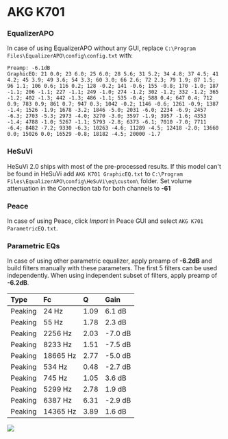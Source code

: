 # AKG K701

### EqualizerAPO
In case of using EqualizerAPO without any GUI, replace `C:\Program Files\EqualizerAPO\config\config.txt`
with:
```
Preamp: -6.1dB
GraphicEQ: 21 0.0; 23 6.0; 25 6.0; 28 5.6; 31 5.2; 34 4.8; 37 4.5; 41 4.2; 45 3.9; 49 3.6; 54 3.3; 60 3.0; 66 2.6; 72 2.3; 79 1.9; 87 1.5; 96 1.1; 106 0.6; 116 0.2; 128 -0.2; 141 -0.6; 155 -0.8; 170 -1.0; 187 -1.1; 206 -1.1; 227 -1.1; 249 -1.0; 274 -1.2; 302 -1.2; 332 -1.2; 365 -1.2; 402 -1.3; 442 -1.3; 486 -1.1; 535 -0.4; 588 0.4; 647 0.4; 712 0.9; 783 0.9; 861 0.7; 947 0.3; 1042 -0.2; 1146 -0.6; 1261 -0.9; 1387 -1.4; 1526 -1.9; 1678 -3.2; 1846 -5.0; 2031 -6.0; 2234 -6.9; 2457 -6.3; 2703 -5.3; 2973 -4.0; 3270 -3.0; 3597 -1.9; 3957 -1.6; 4353 -1.4; 4788 -1.0; 5267 -1.1; 5793 -2.8; 6373 -6.1; 7010 -7.0; 7711 -6.4; 8482 -7.2; 9330 -6.3; 10263 -4.6; 11289 -4.5; 12418 -2.0; 13660 0.0; 15026 0.0; 16529 -0.8; 18182 -4.5; 20000 -1.7
```

### HeSuVi
HeSuVi 2.0 ships with most of the pre-processed results. If this model can't be found in HeSuVi add
`AKG K701 GraphicEQ.txt` to `C:\Program Files\EqualizerAPO\config\HeSuVi\eq\custom\` folder.
Set volume attenuation in the Connection tab for both channels to **-61**

### Peace
In case of using Peace, click *Import* in Peace GUI and select `AKG K701 ParametricEQ.txt`.

### Parametric EQs
In case of using other parametric equalizer, apply preamp of **-6.2dB** and build filters manually
with these parameters. The first 5 filters can be used independently.
When using independent subset of filters, apply preamp of **-6.2dB**.

| Type    | Fc       |    Q | Gain    |
|:--------|:---------|:-----|:--------|
| Peaking | 24 Hz    | 1.09 | 6.1 dB  |
| Peaking | 55 Hz    | 1.78 | 2.3 dB  |
| Peaking | 2256 Hz  | 2.03 | -7.0 dB |
| Peaking | 8233 Hz  | 1.51 | -7.5 dB |
| Peaking | 18665 Hz | 2.77 | -5.0 dB |
| Peaking | 534 Hz   | 0.48 | -2.7 dB |
| Peaking | 745 Hz   | 1.05 | 3.6 dB  |
| Peaking | 5299 Hz  | 2.78 | 1.9 dB  |
| Peaking | 6387 Hz  | 6.31 | -2.9 dB |
| Peaking | 14365 Hz | 3.89 | 1.6 dB  |

![](https://raw.githubusercontent.com/jaakkopasanen/AutoEq/master/results/rtings/rtings/AKG%20K701/AKG%20K701.png)